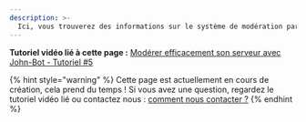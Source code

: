 ```yaml
---
description: >-
  Ici, vous trouverez des informations sur le système de modération par commandes de John-Bot. Découvrez son fonctionnement avec ses nombreuses commandes.
---
```


**Tutoriel vidéo lié à cette page :** [Modérer efficacement son serveur avec John-Bot - Tutoriel #5](https://jnbt.xyz/fr/tutorials/moderation)

{% hint style="warning" %}
Cette page est actuellement en cours de création, cela prend du temps ! Si vous avez une question, regardez le tutoriel vidéo lié ou contactez nous : [comment nous contacter ?](../../contact.md)
{% endhint %}